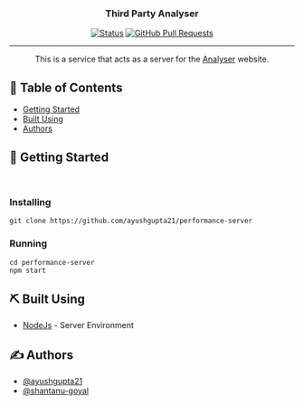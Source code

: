 <h3 align="center">Third Party Analyser</h3>

<div align="center">

[![Status](https://img.shields.io/badge/status-active-success.svg)]()
[![GitHub Pull Requests](https://img.shields.io/github/issues-pr/kylelobo/The-Documentation-Compendium.svg)](https://github.com/ayushgupta21/performance-server/pulls)

</div>

---

<p align="center"> This is a service that acts as a server for the <a href="https://analyser.netlify.app/">Analyser</a> website.
    <br> 
</p>

## 📝 Table of Contents

- [Getting Started](#getting_started)
- [Built Using](#built_using)
- [Authors](#authors)

## 🏁 Getting Started <a name = "getting_started"></a>
<br />

### Installing
```
git clone https://github.com/ayushgupta21/performance-server
```

### Running
```
cd performance-server
npm start
```

## ⛏️ Built Using <a name = "built_using"></a>

- [NodeJs](https://nodejs.org/en/) - Server Environment

## ✍️ Authors <a name = "authors"></a>

- [@ayushgupta21](https://github.com/ayushgupta21)
- [@shantanu-goyal](https://github.com/shantanu-goyal)

